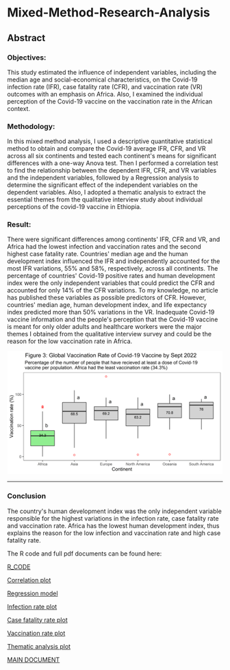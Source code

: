 # Mixed-Method-Research-Analysis
## Abstract

### Objectives:
 This study estimated the influence of independent variables, including the median age and social-economical characteristics, on the Covid-19 infection rate (IFR), case fatality rate (CFR), and vaccination rate (VR) outcomes with an emphasis on Africa. Also, I examined the individual perception of the Covid-19 vaccine on the vaccination rate in the African context. 

### Methodology:
In this mixed method analysis, I used a descriptive quantitative statistical method to obtain and compare the Covid-19 average IFR, CFR, and VR across all six continents and tested each continent's means for significant differences with a one-way Anova test. Then I performed a correlation test to find the relationship between the dependent IFR, CFR, and VR variables and the independent variables, followed by a  Regression analysis to determine the significant effect of the independent variables on the dependent variables. Also, I adopted a thematic analysis to extract the essential themes from the qualitative interview study about individual perceptions of the covid-19 vaccine in Ethiopia. 

### Result:
There were significant differences among continents' IFR, CFR and VR,  and Africa had the lowest infection and vaccination rates and the second highest case fatality rate. Countries' median age and the human development index influenced the IFR and independently accounted for the most IFR variations, 55% and 58%, respectively, across all continents. The percentage of countries' Covid-19 positive rates and human development index were the only independent variables that could predict the CFR and accounted for only 14% of the CFR variations. To my knowledge, no article has published these variables as possible predictors of CFR. However, countries' median age, human development index, and life expectancy index predicted more than 50% variations in the VR. Inadequate Covid-19 vaccine information and the people's perception that the Covid-19 vaccine is meant for only older adults and healthcare workers were the major themes I obtained from the qualitative interview survey and could be the reason for the low vaccination rate in Africa.  


![image](https://github.com/olusolaolagunju/Mixed-Method-Research-Analysis/blob/main/images/boxplot_VR.png)

---

### Conclusion 
The country's human development index was the only independent variable responsible for the highest variations in the infection rate, case fatality rate and vaccination rate. Africa has the lowest human development index, thus explains the reason for the low infection and vaccination rate and high case fatality rate. 


The R code and full pdf documents can be found here: 

[R_CODE](https://github.com/olusolaolagunju/Mixed-Method-Research-Analysis/blob/main/R_code_quantitative_covid_19.R)

[Correlation plot](https://github.com/olusolaolagunju/Mixed-Method-Research-Analysis/blob/main/images/Correlation_plot.png)

[Regression model](https://github.com/olusolaolagunju/Mixed-Method-Research-Analysis/blob/main/images/Regression_Model.png)

[Infection rate plot](https://github.com/olusolaolagunju/Mixed-Method-Research-Analysis/blob/main/images/boxplot_IFR.png)

[Case fatality rate plot ](https://github.com/olusolaolagunju/Mixed-Method-Research-Analysis/blob/main/images/boxplot_CFR.png)

[Vaccination rate plot](https://github.com/olusolaolagunju/Mixed-Method-Research-Analysis/blob/main/images/boxplot_VR.png)

[Thematic analysis plot](https://github.com/olusolaolagunju/Mixed-Method-Research-Analysis/blob/main/images/covid_thematic_2_0.2.png)

[MAIN DOCUMENT]()
